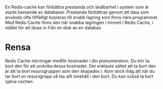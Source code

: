 En Redis-cache kan förbättra prestanda och skalbarhet i system som är starkt beroende av databaser. Prestanda förbättras genom att data som används ofta tillfälligt kopieras till snabb lagring som finns nära programmet. Med Redis Cache finns den här snabba lagringen i minnet i Redis Cache, i stället för att läsas in från en disk av en databas.

# <a name="cleanup"></a>Rensa

Redis Cache-körningar medför kostnader i din prenumeration. Du bör ta bort den för att undvika dessa kostnader. Det enklaste sättet att ta bort den är att ta bort resursgruppen som den skapades i. Kom dock ihåg att när du tar bort en resursgrupp så tas allt innehåll i den bort. Du kan också ta bort själva cachen.